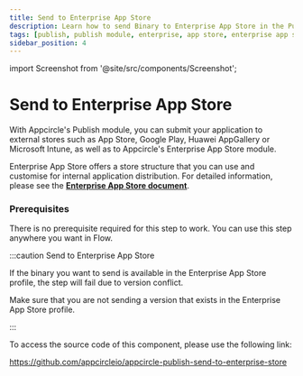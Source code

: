 ```yaml
---
title: Send to Enterprise App Store
description: Learn how to send Binary to Enterprise App Store in the Publish module of Appcircle
tags: [publish, publish module, enterprise, app store, enterprise app store, review]
sidebar_position: 4
---
```


import Screenshot from '@site/src/components/Screenshot';

# Send to Enterprise App Store

With Appcircle's Publish module, you can submit your application to external stores such as App Store, Google Play, Huawei AppGallery or Microsoft Intune, as well as to Appcircle's Enterprise App Store module.

Enterprise App Store offers a store structure that you can use and customise for internal application distribution. For detailed information, please see the [**Enterprise App Store document**](/enterprise-appstore).


### Prerequisites


There is no prerequisite required for this step to work. You can use this step anywhere you want in Flow.


<Screenshot url='https://cdn.appcircle.io/docs/assets/BE3973-sendEnterprise.png' />


:::caution Send to Enterprise App Store

If the binary you want to send is available in the Enterprise App Store profile, the step will fail due to version conflict.

Make sure that you are not sending a version that exists in the Enterprise App Store profile.

:::

To access the source code of this component, please use the following link:

https://github.com/appcircleio/appcircle-publish-send-to-enterprise-store
